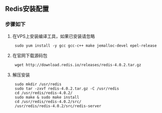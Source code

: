 ## Redis安装配置

### 步骤如下


1. 在VPS上安装编译工具，如果已安装请忽略

        sudo yum install -y gcc gcc-c++ make jemalloc-devel epel-release

2. 在官网下载源码包
  
        wget http://download.redis.io/releases/redis-4.0.2.tar.gz
3. 解压安装
  
        sudo mkdir /usr/redis
        sudo tar -zxvf redis-4.0.2.tar.gz -C /usr/redis
        cd /usr/redis/redis-4.0.2/
        sudo make & sudo make install
        cd /usr/redis/redis-4.0.2/src/
        /usr/redis/redis-4.0.2/src/redis-server


